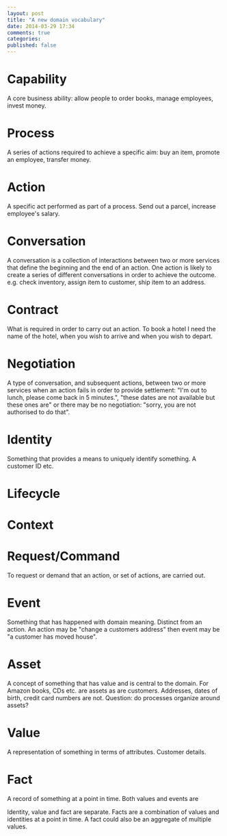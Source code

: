 ```yaml
---
layout: post
title: "A new domain vocabulary"
date: 2014-03-29 17:34
comments: true
categories: 
published: false
---
```


# Capability
A core business ability: allow people to order books, manage employees, invest money.
# Process
A series of actions required to achieve a specific aim: buy an item, promote an employee, transfer money.
# Action
A specific act performed as part of a process.  Send out a parcel, increase employee's salary.

# Conversation
A conversation is a collection of interactions between two or more services that define the beginning and the end of an action.  One action is likely to create a series of different conversations in order to achieve the outcome. e.g. check inventory, assign item to customer, ship item to an address.
# Contract
What is required in order to carry out an action. To book a hotel I need the name of the hotel, when you wish to arrive and when you wish to depart.
# Negotiation
A type of conversation, and subsequent actions, between two or more services when an action fails in order to provide settlement: "I'm out to lunch, please come back in 5 minutes.", "these dates are not available but these ones are" or there may be no negotiation: "sorry, you are not authorised to do that".

# Identity
Something that provides a means to uniquely identify something. A customer ID etc.
# Lifecycle

# Context
# Request/Command
To request or demand that an action, or set of actions, are carried out.
# Event
Something that has happened with domain meaning. Distinct from an action.  An action may be "change a customers address" then event may be "a customer has moved house".

# Asset
A concept of something that has value and is central to the domain.  For Amazon books, CDs etc. are assets as are customers.  Addresses, dates of birth, credit card numbers are not.  Question: do processes organize around assets?

# Value
A representation of something in terms of attributes.  Customer details. 

# Fact
A record of something at a point in time.  Both values and events are 

Identity, value and fact are separate.  Facts are a combination of values and identities at a point in time.  A fact could also be an aggregate of multiple values.
